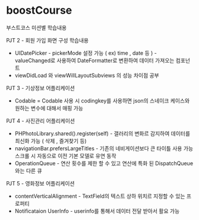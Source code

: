 # boostCourse
부스트코스 미션별 학습내용


PJT 2 - 회원 가입 화면 구성 학습내용
- UIDatePicker - pickerMode 설정 가능 ( ex) time , date 등 ) 
               - valueChanged로 사용하여 DateFormatter로 변환하여 데이터 가져오는 컴포넌트
- viewDidLoad 와 viewWillLayoutSubviews 의 성능 차이점 공부

PJT 3 - 기상정보 어플리케이션
- Codable = Codable 사용 시 codingkey를 사용하면 json의 스네이크 케이스와 원하는 변수에 대해서 매핑 가능

PJT 4 - 사진관리 어플리케이션
- PHPhotoLibrary.shared().register(self) - 갤러리의 변화르 감지하여 데이터를 최신화 가능 ( 삭제 , 즐겨찾기 등)
- navigationBar.prefersLargeTitles - 기존의 네비게이션보다 큰 타이틀 사용 가능 스크롤 시 자동으로 이전 기본 모델로 유연 동작
- OperationQueue - 연산 횟수를 제한 할 수 있고 연산에 특화 된 DispatchQueue와는 다른 큐 

PJT 5 - 영화정보 어플리케이션
- contentVerticalAlignment - TextField의 텍스트 상하 위치르 지정할 수 있는 프로퍼티
- Notificataion UserInfo - userinfo를 통해서 데이터 전달 받아서 활요 가능
